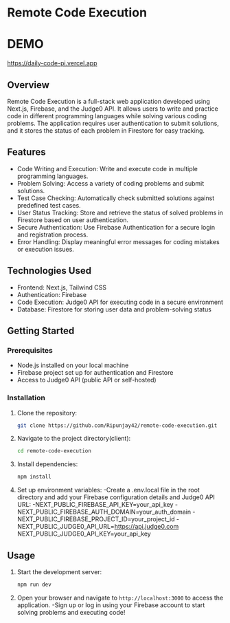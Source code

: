 # Remote Code Execution

# DEMO
https://daily-code-pi.vercel.app <!-- Replace with actual demo link -->

## Overview
Remote Code Execution is a full-stack web application developed using Next.js, Firebase, and the Judge0 API. It allows users to write and practice code in different programming languages while solving various coding problems. The application requires user authentication to submit solutions, and it stores the status of each problem in Firestore for easy tracking.

## Features
- Code Writing and Execution: Write and execute code in multiple programming languages.
- Problem Solving: Access a variety of coding problems and submit solutions.
- Test Case Checking: Automatically check submitted solutions against predefined test cases.
- User Status Tracking: Store and retrieve the status of solved problems in Firestore based on user authentication.
- Secure Authentication: Use Firebase Authentication for a secure login and registration process.
- Error Handling: Display meaningful error messages for coding mistakes or execution issues.

## Technologies Used
- Frontend: Next.js, Tailwind CSS
- Authentication: Firebase
- Code Execution: Judge0 API for executing code in a secure environment
- Database: Firestore for storing user data and problem-solving status

## Getting Started
### Prerequisites
- Node.js installed on your local machine
- Firebase project set up for authentication and Firestore
- Access to Judge0 API (public API or self-hosted)

### Installation
1. Clone the repository: 
   ```bash
   git clone https://github.com/Ripunjay42/remote-code-execution.git  <!-- Replace with your actual repository link -->

2. Navigate to the project directory(client):

   ```bash
   cd remote-code-execution
   ```

3. Install dependencies:

   ```bash
   npm install
   ```

4. Set up environment variables: 
  -Create a .env.local file in the root directory and add your Firebase configuration details and Judge0 API URL:
  -NEXT_PUBLIC_FIREBASE_API_KEY=your_api_key
  -NEXT_PUBLIC_FIREBASE_AUTH_DOMAIN=your_auth_domain
  -NEXT_PUBLIC_FIREBASE_PROJECT_ID=your_project_id
  -NEXT_PUBLIC_JUDGE0_API_URL=https://api.judge0.com
   NEXT_PUBLIC_JUDGE0_API_KEY=your_api_key


## Usage

1. Start the development server:

   ```bash
   npm run dev
   ```

2. Open your browser and navigate to `http://localhost:3000` to access the application.
  -Sign up or log in using your Firebase account to start solving problems and executing code!
